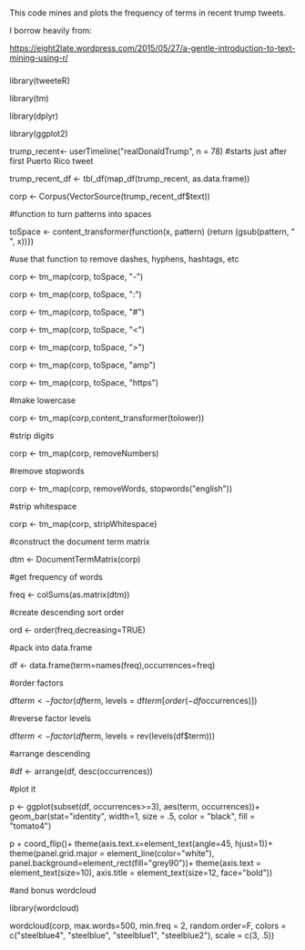 ###
This code mines and plots the frequency of terms in recent trump tweets.

I borrow heavily from:

https://eight2late.wordpress.com/2015/05/27/a-gentle-introduction-to-text-mining-using-r/

###

library(tweeteR)

library(tm)

library(dplyr)

library(ggplot2)

trump_recent<- userTimeline("realDonaldTrump", n = 78) #starts just after first Puerto Rico tweet

trump_recent_df <- tbl_df(map_df(trump_recent, as.data.frame))

corp <- Corpus(VectorSource(trump_recent_df$text))

#function to turn patterns into spaces

toSpace <- content_transformer(function(x, pattern) {return (gsub(pattern, " ", x))})

#use that function to remove dashes, hyphens, hashtags, etc

corp <- tm_map(corp, toSpace, "-")

corp <- tm_map(corp, toSpace, ":")

corp <- tm_map(corp, toSpace, "#")

corp <- tm_map(corp, toSpace, "<")

corp <- tm_map(corp, toSpace, ">")

corp <- tm_map(corp, toSpace, "amp")

corp <- tm_map(corp, toSpace, "https")

#make lowercase

corp <- tm_map(corp,content_transformer(tolower))

#strip digits

corp <- tm_map(corp, removeNumbers)

#remove stopwords

corp <- tm_map(corp, removeWords, stopwords("english"))

#strip whitespace

corp <- tm_map(corp, stripWhitespace)

#construct the document term matrix

dtm <- DocumentTermMatrix(corp)

#get frequency of words

freq <- colSums(as.matrix(dtm))

#create descending sort order

ord <- order(freq,decreasing=TRUE)

#pack into data.frame

df <- data.frame(term=names(freq),occurrences=freq)

#order factors

df$term <- factor(df$term, levels = df$term[order(-df$occurrences)])

#reverse factor levels

df$term <- factor(df$term, levels = rev(levels(df$term)))

#arrange descending

#df <- arrange(df, desc(occurrences))

#plot it

p <- ggplot(subset(df, occurrences>=3), aes(term, occurrences))+
geom_bar(stat="identity", width=1, size = .5, color = "black", fill = "tomato4")

p + coord_flip()+
theme(axis.text.x=element_text(angle=45, hjust=1))+
theme(panel.grid.major = element_line(color="white"),
panel.background=element_rect(fill="grey90"))+
theme(axis.text = element_text(size=10), 
axis.title = element_text(size=12, face="bold"))

#and bonus wordcloud

library(wordcloud)

wordcloud(corp, max.words=500, min.freq = 2, random.order=F, colors = c("steelblue4", "steelblue", "steelblue1", "steelblue2"), scale = c(3, .5))
